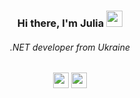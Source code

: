<h3 align="center">Hi there, I'm Julia 
<img src="https://github.com/blackcater/blackcater/raw/main/images/Hi.gif" height="26"/></h3>
<h6 align="center">.NET developer from Ukraine</h6>
<p align="center">
  <a href="https://t.me/julia_io" target="_blank"><img height="25" src = "https://img.shields.io/badge/Telegram-2CA5E0?style=for-the-badge&logo=telegram&logoColor=white"></a>
  <a href="mailto:juliaionova111@gmail.com" target="_blank"><img height="25" src = "https://img.shields.io/badge/Gmail-D14836?style=for-the-badge&logo=gmail&logoColor=white"></a>
</p>
